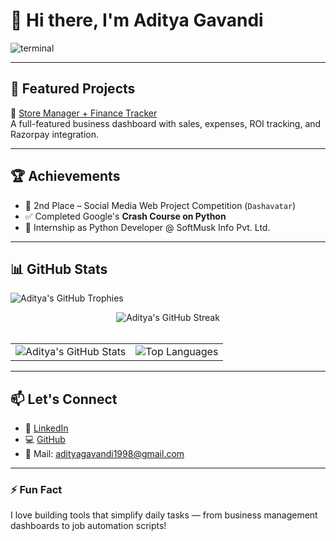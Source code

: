 # 👋 Hi there, I'm Aditya Gavandi

![terminal](https://github.com/user-attachments/assets/b9770512-5133-4ec8-befd-069a9a316956)

---

## 📌 Featured Projects

🔹 [Store Manager + Finance Tracker](https://github.com/adityagavandi2003/store-manager)  
A full-featured business dashboard with sales, expenses, ROI tracking, and Razorpay integration.

---

## 🏆 Achievements

- 🥈 2nd Place – Social Media Web Project Competition (`Dashavatar`)
- ✅ Completed Google's **Crash Course on Python**
- 💼 Internship as Python Developer @ SoftMusk Info Pvt. Ltd.

---

## 📊 GitHub Stats

![Aditya's GitHub Trophies](https://github-profile-trophy.vercel.app/?username=adityagavandi2003&theme=gruvbox&no-frame=true&no-bg=true&margin-w=10)

<!-- Full-width GitHub Streak -->
<div align="center">
  <img src="https://streak-stats.demolab.com/?user=adityagavandi2003&theme=gruvbox&hide_border=true" alt="Aditya's GitHub Streak"/>
</div>

<br/>

<!-- Two Half-width Cards Side-by-Side -->
<div align="center">
  <table border="0">
    <tr>
      <td>
        <img src="https://github-readme-stats.vercel.app/api?username=adityagavandi2003&show_icons=true&theme=gruvbox&hide_border=true" alt="Aditya's GitHub Stats"/>
      </td>
      <td>
        <img src="https://github-readme-stats.vercel.app/api/top-langs/?username=adityagavandi2003&layout=compact&theme=gruvbox&hide_border=true" alt="Top Languages"/>
      </td>
    </tr>
  </table>
</div>


---

## 📫 Let's Connect

- 🔗 [LinkedIn](https://www.linkedin.com/in/adityagavandi)
- 💻 [GitHub](https://github.com/adityagavandi2003)
- 📧 Mail: adityagavandi1998@gmail.com
---

### ⚡ Fun Fact  
I love building tools that simplify daily tasks — from business management dashboards to job automation scripts!
